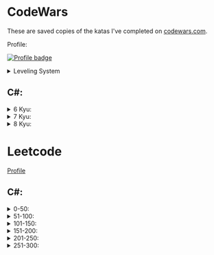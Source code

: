 # CodeWars

These are saved copies of the katas I've completed on
[codewars.com](https://www.codewars.com/).

Profile:

[![Profile badge](https://www.codewars.com/users/Lumi_s/badges/large)](https://www.codewars.com/users/Lumi_s)

<details>
<summary>Leveling System</summary>
<img src="https://i.imgur.com/Vm77XMv.png">
</details>

## C#:
<details>
<summary>6 Kyu:</summary>
  <ul><li><a href="https://github.com/Lumi-sg/CodeWars/blob/main/C%23/6%20Kyu/Sort%20the%20Odd.cs">Sort The Odd</a></li>
  </ul>
</details>

<details>
<summary>7 Kyu:</summary>
<ul>
<li><a href="https://github.com/Lumi-sg/CodeWars/blob/main/C%23/7%20Kyu/HighestandLowest.cs">Highest and Lowest of a string</a></li>
<li><a href="https://github.com/Lumi-sg/CodeWars/blob/main/C%23/7%20Kyu/Exes%20and%20Ohs.cs">Exes and Ohs</a></li>
<li><a href="https://github.com/Lumi-sg/CodeWars/blob/main/C%23/7%20Kyu/String%20ends%20with%3F.cs">String Ends with?</a></li>
<li><a href="https://github.com/Lumi-sg/CodeWars/blob/main/C%23/7%20Kyu/Vowel%20Counter.cs">Vowel Counter</a></li>
<li><a href="https://github.com/Lumi-sg/CodeWars/blob/main/C%23/7%20Kyu/Casing%20Strings.cs">Casing Strings</a></li>
<li><a href="https://github.com/Lumi-sg/CodeWars/blob/main/C%23/7%20Kyu/Friend%20or%20Foe%3F.cs">Friend or Foe</a></li>
<li><a href="https://github.com/Lumi-sg/CodeWars/blob/main/C%23/7%20Kyu/List%20Filtering.cs">List Filtering</a></li>
<li><a href="https://github.com/Lumi-sg/CodeWars/blob/main/C%23/7%20Kyu/Is%20This%20a%20Triangle.cs">Is This a Triangle?</a></li>
<li><a href="https://github.com/Lumi-sg/CodeWars/blob/main/C%23/7%20Kyu/String%20Drills:%20Repeater.cs">String Drills: Repeater</a></li>
<li><a href="https://github.com/Lumi-sg/CodeWars/blob/main/C%23/7%20Kyu/Isograms.cs">Isograms</a></li>
<li><a href="https://github.com/Lumi-sg/CodeWars/blob/main/C%23/7%20Kyu/Sort%20Numbers.cs">Sort Numbers</a></li>
<li><a href="https://github.com/Lumi-sg/CodeWars/blob/main/C%23/7%20Kyu/Alternate%20Case.cs">Alternate Case</a></li>
<li><a href="https://github.com/Lumi-sg/CodeWars/blob/main/C%23/7%20Kyu/Bumps%20in%20the%20Road.cs">Bumps in the Road</a></li>
</ul>

  </details>

<details>
<summary>8 Kyu:</summary>
<ul>
<li><a href="https://github.com/Lumi-sg/CodeWars/blob/main/C%23/8%20Kyu/CountingSheep.cs">Counting Sheep</a></li>
<li><a href="https://github.com/Lumi-sg/CodeWars/blob/main/C%23/8%20Kyu/NeedleHaystack.cs">Needle in a Haystack</a></li>
<li><a href="https://github.com/Lumi-sg/CodeWars/blob/main/C%23/8%20Kyu/ReturnNegative.cs">Return a Negative Number</a></li>
<li><a href="https://github.com/Lumi-sg/CodeWars/blob/main/C%23/8%20Kyu/Returning%20Strings.cs">Returning Strings</a></li>
<li><a href="https://github.com/Lumi-sg/CodeWars/blob/main/C%23/8%20Kyu/Sum%20of%20positive.cs">Sum of Positive</a></li>
<li><a href="https://github.com/Lumi-sg/CodeWars/blob/main/C%23/8%20Kyu/Square(n)Sum.cs">Square(n)Sum</a></li>
<li><a href="https://github.com/Lumi-sg/CodeWars/blob/main/C%23/8%20Kyu/Remove%20String%20Spaces.cs">Remove String Spaces</a></li>
<li><a href="https://github.com/Lumi-sg/CodeWars/blob/main/C%23/8%20Kyu/Remove%20First%20and%20Last%20Character.cs">Remove First and Last Character</a></li>
<li><a href="https://github.com/Lumi-sg/CodeWars/blob/main/C%23/8%20Kyu/Fake%20Binary.cs">Fake Binary</a></li>
<li><a href="https://github.com/Lumi-sg/CodeWars/blob/main/C%23/8%20Kyu/Find%20Smallest%20Int%20in%20Array.cs">Find Smallest Int in Array</a></li>
<li><a href="https://github.com/Lumi-sg/CodeWars/blob/main/C%23/8%20Kyu/String%20Repeat.cs">String Repeat</a></li>
<li><a href="https://github.com/Lumi-sg/CodeWars/blob/main/C%23/8%20Kyu/Even%20or%20Odd.cs">Even or Odd</a></li>
<li><a href="https://github.com/Lumi-sg/CodeWars/blob/main/C%23/8%20Kyu/Convert%20a%20String%20to%20a%20Number.cs">Convert a String to a Number</a></li>
<li><a href="https://github.com/Lumi-sg/CodeWars/blob/main/C%23/8%20Kyu/Lost%20Without%20a%20Map.cs">Lost Without a Map</a></li>
</ul>
  </details>

# Leetcode
[Profile](https://leetcode.com/Lumi-sg/)
## C#:
<details>
<summary>0-50:</summary>
<ul>
<li><a href="https://github.com/Lumi-sg/CodeWars-LeetCode/blob/main/C%23/LeetCode/1.%20Two%20Sum.cs">1. Two Sum</a></li>
</details>

<details>
<summary>51-100:</summary>
</details>

<details>
<summary>101-150:</summary>
  <ul>
<li><a href=https://github.com/Lumi-sg/CodeWars-LeetCode/tree/main/C%23/LeetCode>125. Valid Palindrome</a></li>
</details>

<details>
<summary>151-200:</summary>
</details>

<details>
<summary>201-250:</summary>
  <ul>
  <li><a href="https://github.com/Lumi-sg/CodeWars/blob/main/C%23/LeetCode/217.%20Contains%20Duplicate.cs">217. Contains Duplicate</a></li>
  <li><a href="https://github.com/Lumi-sg/CodeWars/blob/main/C%23/LeetCode/242.%20Valid%20Anagram.cs">242. Valid Anagram</a></li>
  </ul>
</details>
<details>
<summary>251-300:</summary>
</details>
